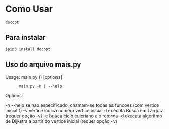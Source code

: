 # Como Usar

    docopt

## Para instalar

    $pip3 install docopt

## Uso do arquivo mais.py

Usage: main.py (<arquivoDeGrafo>) [options]

          main.py -h | --help

Options:

  -h --help     se nao especificado, chamam-se todas as funcoes (com vertice inicial 1)
  -v vertice    indica numero vertice inicial
  -l            executa Busca em Largura (requer opção -v)
  -e            busca ciclo euleriano e o retorna
  -d            executa algoritmo de Dijkstra a partir do vertice inicial (requer opção -v)